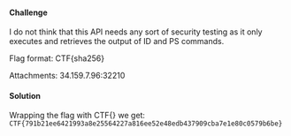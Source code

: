 #### Challenge
I do not think that this API needs any sort of security testing as it only executes and retrieves the output of ID and PS commands.

Flag format: CTF{sha256}

Attachments: 34.159.7.96:32210
#### Solution


Wrapping the flag with CTF{} we get:
```CTF{791b21ee6421993a8e25564227a816ee52e48edb437909cba7e1e80c0579b6be}```


